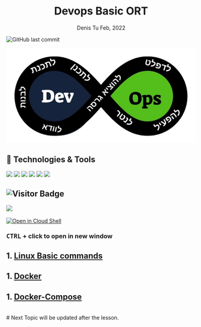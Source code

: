  <p align="center">
              
 <h1 align="center">Devops Basic ORT</h1>
 <p align="center">Denis Tu Feb, 2022</p>

 ![GitHub last commit](https://img.shields.io/github/last-commit/DmarshalTU/devops_ort?style=plastic)

</p>

![](devops.jpeg)

## 🔧 Technologies & Tools
![](https://img.shields.io/badge/OS-Linux-informational?style=flat&logo=linux&logoColor=white&color=2bbc8a)
![](https://img.shields.io/badge/Code-Python-informational?style=flat&logo=python&logoColor=white&color=2bbc8a)
![](https://img.shields.io/badge/Tools-Docker-informational?style=flat&logo=docker&logoColor=white&color=2bbc8a)
![](https://img.shields.io/badge/Tools-Kubernetes-informational?style=flat&logo=kubernetes&logoColor=white&color=2bbc8a)
![](https://img.shields.io/badge/Tools-Ansible-informational?style=flat&logo=ansible&logoColor=white&color=2bbc8a)
![](https://img.shields.io/badge/Tools-Terraform-informational?style=flat&logo=terraform&logoColor=white&color=2bbc8a)

![Visitor Badge](https://visitor-badge.laobi.icu/badge?page_id=dmarshaltu.visitor-badge)
---


![](./resources/lab.jpg)

[![Open in Cloud Shell](https://gstatic.com/cloudssh/images/open-btn.svg)](https://console.cloud.google.com/cloudshell/editor?cloudshell_git_repo=https://github.com/nirgeier/KubernetesLabs)

### **<kbd>CTRL</kbd> + click to open in new window**


## 1. [Linux Basic commands](https://github.com/DmarshalTU/devops_ort/blob/main/wiki/linux.md)
## 1. [Docker](https://github.com/DmarshalTU/devops_ort/blob/main/wiki/docker.md)
## 1. [Docker-Compose](https://github.com/DmarshalTU/devops_ort/blob/main/wiki/Compose.md)



<br>
# Next Topic will be updated after the lesson.
